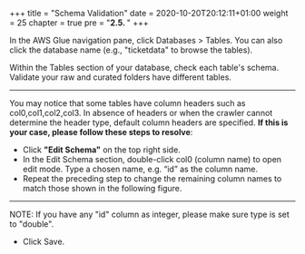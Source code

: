 +++
title = "Schema Validation"
date = 2020-10-20T20:12:11+01:00
weight = 25
chapter = true
pre = "<b>2.5. </b>"
+++

In the AWS Glue navigation pane, click Databases > Tables. You can also click the database name (e.g., "ticketdata" to browse the tables).

Within the Tables section of your database, check each table's schema. Validate your raw and curated folders have different tables. 

--- 

You may notice that some tables have column headers such as col0,col1,col2,col3. In absence of headers or when the crawler cannot determine the header type, default column headers are specified. **If this is your case, please follow these steps to resolve**:

- Click **"Edit Schema"** on the top right side.
- In the Edit Schema section, double-click col0 (column name) to open edit mode. Type a chosen name, e.g. “id” as the column name.
- Repeat the preceding step to change the remaining column names to match those shown in the following figure.

--- 

NOTE: If you have any "id" column as integer, please make sure type is set to "double".

- Click Save.